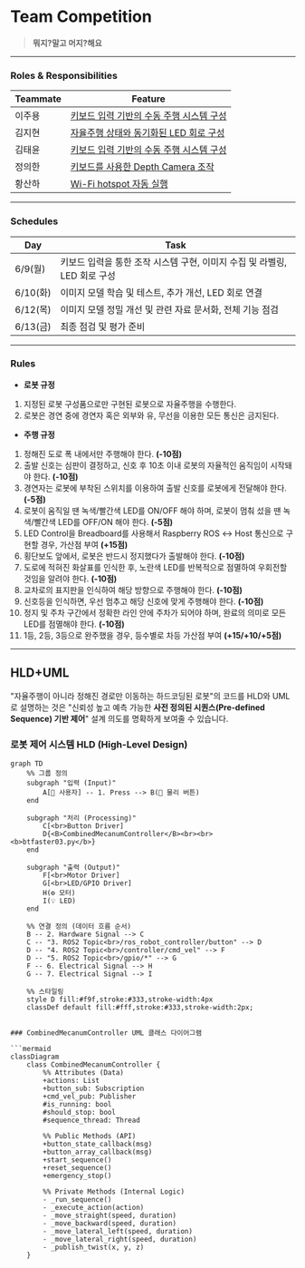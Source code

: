 # Team Competition

> **뭐지?말고 머지?해요**

---

### Roles & Responsibilities

| Teammate | Feature |
| - | - |
| 이주용 | [키보드 입력 기반의 수동 주행 시스템 구성](https://github.com/nachalsa/rasp5/issues/6) |
| 김지현 | [자율주행 상태와 동기화된 LED 회로 구성](https://github.com/nachalsa/rasp5/issues/8) |
| 김태윤 | [키보드 입력 기반의 수동 주행 시스템 구성](https://github.com/nachalsa/rasp5/issues/6) |
| 정의한 | [키보드를 사용한 Depth Camera 조작](https://github.com/nachalsa/rasp5/issues/7) |
| 황산하 | [Wi-Fi hotspot 자동 실행](https://github.com/nachalsa/rasp5/issues/5) |

---

### Schedules

| Day | Task |
| - | - |
| 6/9(월) | 키보드 입력을 통한 조작 시스템 구현, 이미지 수집 및 라벨링, LED 회로 구성 |
| 6/10(화) | 이미지 모델 학습 및 테스트, 추가 개선, LED 회로 연결 |
| 6/12(목) | 이미지 모델 정밀 개선 및 관련 자료 문서화, 전체 기능 점검 |
| 6/13(금) | 최종 점검 및 평가 준비 |

---

### Rules

- **로봇 규정**
1. 지정된 로봇 구성품으로만 구현된 로봇으로 자율주행을 수행한다.
2. 로봇은 경연 중에 경연자 혹은 외부와 유, 무선을 이용한 모든 통신은 금지된다.

- **주행 규정**
1. 정해진 도로 폭 내에서만 주행해야 한다. **(-10점)**
2. 출발 신호는 심판이 결정하고, 신호 후 10초 이내 로봇의 자율적인 움직임이 시작돼야 한다. **(-10점)**
3. 경연자는 로봇에 부착된 스위치를 이용하여 출발 신호를 로봇에게 전달해야 한다. **(-5점)**
4. 로봇이 움직일 땐 녹색/빨간색 LED를 ON/OFF 해야 하며, 로봇이 멈춰 섰을 땐 녹색/빨간색 LED를 OFF/ON 해야 한다. **(-5점)**
5. LED Control을 Breadboard를 사용해서 Raspberry ROS ↔ Host 통신으로 구현할 경우, 가산점 부여 **(+15점)**
6. 횡단보도 앞에서, 로봇은 반드시 정지했다가 출발해야 한다. **(-10점)**
7. 도로에 적혀진 화살표를 인식한 후, 노란색 LED를 반복적으로 점멸하여 우회전할 것임을 알려야 한다. **(-10점)**
8. 교차로의 표지판을 인식하여 해당 방향으로 주행해야 한다. **(-10점)**
9. 신호등을 인식하면, 우선 멈추고 해당 신호에 맞게 주행해야 한다. **(-10점)**
10. 정지 및 주차 구간에서 정확한 라인 안에 주차가 되어야 하며, 완료의 의미로 모든 LED를 점멸해야 한다. **(-10점)**
11. 1등, 2등, 3등으로 완주했을 경우, 등수별로 차등 가산점 부여 **(+15/+10/+5점)**

 
---

## HLD+UML

"자율주행이 아니라 정해진 경로만 이동하는 하드코딩된 로봇"의 코드를 HLD와 UML로 설명하는 것은 "신뢰성 높고 예측 가능한 **사전 정의된 시퀀스(Pre-defined Sequence) 기반 제어**" 설계 의도를 명확하게 보여줄 수 있습니다.

### 로봇 제어 시스템 HLD (High-Level Design)

```mermaid
graph TD
    %% 그룹 정의
    subgraph "입력 (Input)"
        A[👤 사용자] -- 1. Press --> B(🔘 물리 버튼)
    end

    subgraph "처리 (Processing)"
        C[<br>Button Driver]
        D{<B>CombinedMecanumController</B><br><br><b>btfaster03.py</b>}
    end

    subgraph "출력 (Output)"
        F[<br>Motor Driver]
        G[<br>LED/GPIO Driver]
        H(⚙️ 모터)
        I(💡 LED)
    end

    %% 연결 정의 (데이터 흐름 순서)
    B -- 2. Hardware Signal --> C
    C -- "3. ROS2 Topic<br>/ros_robot_controller/button" --> D
    D -- "4. ROS2 Topic<br>/controller/cmd_vel" --> F
    D -- "5. ROS2 Topic<br>/gpio/*" --> G
    F -- 6. Electrical Signal --> H
    G -- 7. Electrical Signal --> I

    %% 스타일링
    style D fill:#f9f,stroke:#333,stroke-width:4px
    classDef default fill:#fff,stroke:#333,stroke-width:2px;
    
    
### CombinedMecanumController UML 클래스 다이어그램

```mermaid
classDiagram
    class CombinedMecanumController {
        %% Attributes (Data)
        +actions: List
        +button_sub: Subscription
        +cmd_vel_pub: Publisher
        #is_running: bool
        #should_stop: bool
        #sequence_thread: Thread

        %% Public Methods (API)
        +button_state_callback(msg)
        +button_array_callback(msg)
        +start_sequence()
        +reset_sequence()
        +emergency_stop()

        %% Private Methods (Internal Logic)
        - _run_sequence()
        - _execute_action(action)
        - _move_straight(speed, duration)
        - _move_backward(speed, duration)
        - _move_lateral_left(speed, duration)
        - _move_lateral_right(speed, duration)
        - _publish_twist(x, y, z)
    }


